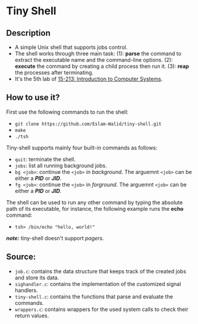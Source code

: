 # Tiny Shell


## Description
- A simple Unix shell that supports jobs control.
- The shell works through three main task: (1): **parse** the command to extract the executable name and the command-line options. (2): **execute** the command by creating a child process then run it. (3): **reap** the processes after terminating.
- It's the 5th lab of [15-213: Introduction to Computer Systems](https://www.cs.cmu.edu/afs/cs.cmu.edu/academic/class/15213-f15/www/index.html).

## How to use it?
First use the following commands to run the shell:
- `git clone https://github.com/Eslam-Walid/tiny-shell.git`
- `make`
- `./tsh`

Tiny-shell supports mainly four built-in commands as follows:
- `quit`: terminate the shell.
- `jobs`: list all running background jobs.
- `bg <job>`: continue the `<job>` in *background*. The arguemnt `<job>` can be either a ***PID*** or ***JID***.
- `fg <job>`: continue the `<job>` in *forground*. The arguemnt `<job>` can be either a ***PID*** or ***JID***.

The shell can be used to run any other command by typing the absolute path of its executable, for instance, the following example runs the **echo** command:
- `tsh> /bin/echo "hello, world!"`

***note:*** tiny-shell doesn't support *pagers*.

## Source:
- `job.c`: contains the data structure that keeps track of the created jobs and store its data.
- `sighandler.c`: contains the implementation of the customized signal handlers.
- `tiny-shell.c`: contains the functions that parse and evaluate the commands.
- `wrappers.c`: contains wrappers for the used system calls to check their return values.
